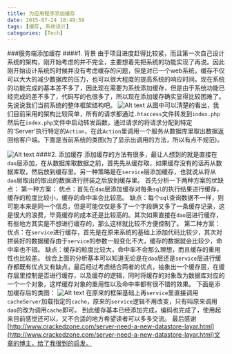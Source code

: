 ```yaml
---
title: 为应用程序添加缓存
date: 2015-07-24 18:49:59
tags: [缓存, 系统设计]
categories: [Tech]
---
```

###服务端添加缓存
####1. 背景
   由于项目进度赶得比较紧，而且第一次自己设计系统的架构，刚开始考虑的并不完全，主要想着先把系统的功能实现了再说。因此刚开始设计系统的时候并没有考虑缓存的问题，但是对已一个web系统，缓存不仅可以大大的减少数据库的压力，也可以很大程度的提高系统的响应时间。现在系统的功能完成的基本差不多了，因此现在需要为系统添加缓存，但是由于系统功能已经完成的差不多了，代码写的也很多了，所以现在添加缓存确实显得比较困难了。
    先说说我们当前系统的整体框架结构吧。
    ![Alt text](/images/archive/jiagou.png)
    从图中可以清楚的看出，我们目前采用的架构比较简单，所有的请求都通过`.htaccess`文件转发到`index.php`然后在`index.php`文件中启动转发函数，通过请求的将请求分配到特定的'Server'执行特定的`Action`，在此`Action`里调用一个服务从数据库里取出数据返回给客户端。下面是当前系统的类图(为了显示出调用的方法，所以有点不规范)。
    
<!--more-->

![Alt text](/images/archive/Main.png)
####2. 添加缓存
   添加缓存的方法有很多，最让人想到的就是直接在`dao`层添加，在从数据库取数据之前，首先先从缓存取，如果缓存没有的话再从数据库取，然后放到缓存里。另一种策略是在`service`层添加缓存，也就说从将从`dao`层取出的取出的数据进行拼装之后放到缓存里。
    首先分析一下两种方案的优缺点：
    第一种方案：
    优点：首先在`dao`层添加缓存对每条`sql`的执行结果进行缓存，缓存的粒度比较小，缓存的命中率会比较高。
    缺点：每个`sql`查询数据不一样，则可能本来是同一个信息，但是可能仅仅是多了一个字段确又多了一条缓存记录，这是很大的浪费，毕竟缓存的成本还是比较高的。其次如果直接在`dao`层进行缓存，有些地方其实是不想进行缓存的，那么这样就比较不方便控制了。
    第二种方案：
    优点：在`service`进行缓存，首先是在原来系统的基础上添加代码比较少，其次对拼装好的数据缓存由于`service`的参数一般变化不大，缓存的数据就会比较少，命中率也不错。
    缺点：缓存的粒度比较大，命中率不会那么理想，而且缓存的重用性也比较差。
    综合上面的分析基本可以知道无论是在`dao`层还是`service`层进行缓存都既有优点又有缺点，最后经过考虑结合两者的优点，抽象出一个缓存层，在缓存层里控制是否进行缓存，以及缓存的逻辑，同时将缓存的对象改为数据库对应的一个一个对象，这样缓存对象的重用性以及命中率都有很不错的效果。
    下面是添加缓存后的类图：
    ![Alt text](/images/archive/cache2.jpg)
    在原来的框架基础上再`service`里直接调用`cacheServer`加载指定的`cache`，原来的`service`逻辑不用改变，只有叫原来调用`dao`的改为调用`cache`即可。
    到此缓存基本已经添加完成，编码也完成了，使用起来目前感觉还可以，又不合适的地方希望读者可以多多交流。
    最后感谢[http://www.crackedzone.com/server-need-a-new-datastore-layar.html](http://www.crackedzone.com/server-need-a-new-datastore-layar.html)文章的博主，给了我很到的启发。
